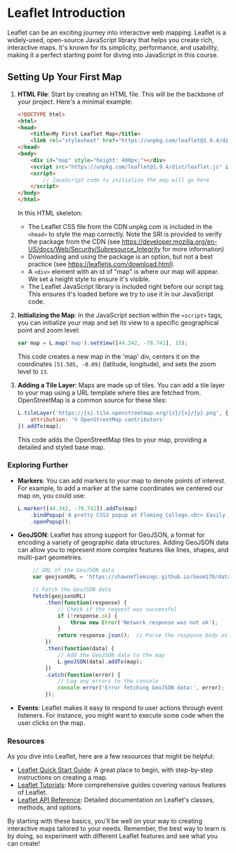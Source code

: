 # Leaflet Introduction

Leaflet can be an exciting journey into interactive web mapping. Leaflet is a widely-used, open-source JavaScript library that helps you create rich, interactive maps. It's known for its simplicity, performance, and usability, making it a perfect starting point for diving into JavaScript in this course.

## Setting Up Your First Map

1. **HTML File**: Start by creating an HTML file. This will be the backbone of your project. Here's a minimal example:

    ```html
    <!DOCTYPE html>
    <html>
    <head>
        <title>My First Leaflet Map</title>
        <link rel="stylesheet" href="https://unpkg.com/leaflet@1.9.4/dist/leaflet.css" integrity="sha256-p4NxAoJBhIIN+hmNHrzRCf9tD/miZyoHS5obTRR9BMY=" crossorigin="" />
    </head>
    <body>
        <div id="map" style="height: 400px;"></div>
        <script src="https://unpkg.com/leaflet@1.9.4/dist/leaflet.js" integrity="sha256-20nQCchB9co0qIjJZRGuk2/Z9VM+kNiyxNV1lvTlZBo=" crossorigin=""></script>
        <script>
            // JavaScript code to initialize the map will go here
        </script>
    </body>
    </html>
    ```

    In this HTML skeleton:
    - The Leaflet CSS file from the CDN unpkg.com is included in the `<head>` to style the map correctly. Note the SRI is provided to verify the package from the CDN (see https://developer.mozilla.org/en-US/docs/Web/Security/Subresource_Integrity for more information)
    - Downloading and using the package is an option, but not a best practice (see https://leafletjs.com/download.html). 
    - A `<div>` element with an id of "map" is where our map will appear. We set a height style to ensure it's visible.
    - The Leaflet JavaScript library is included right before our script tag. This ensures it's loaded before we try to use it in our JavaScript code.

2. **Initializing the Map**: In the JavaScript section within the `<script>` tags, you can initialize your map and set its view to a specific geographical point and zoom level:

    ```javascript
    var map = L.map('map').setView([44.342, -78.741], 13);
    ```

    This code creates a new map in the 'map' div, centers it on the coordinates `[51.505, -0.09]` (latitude, longitude), and sets the zoom level to `13`.

3. **Adding a Tile Layer**: Maps are made up of tiles. You can add a tile layer to your map using a URL template where tiles are fetched from. OpenStreetMap is a common source for these tiles:

    ```javascript
    L.tileLayer('https://{s}.tile.openstreetmap.org/{z}/{x}/{y}.png', {
        attribution: '© OpenStreetMap contributors'
    }).addTo(map);
    ```

    This code adds the OpenStreetMap tiles to your map, providing a detailed and styled base map.

### Exploring Further

- **Markers**: You can add markers to your map to denote points of interest. For example, to add a marker at the same coordinates we centered our map on, you could use:

    ```javascript
    L.marker([44.342, -78.741]).addTo(map)
        .bindPopup('A pretty CSS3 popup at Fleming College.<br> Easily customizable.')
        .openPopup();
    ```

- **GeoJSON**: Leaflet has strong support for GeoJSON, a format for encoding a variety of geographic data structures. Adding GeoJSON data can allow you to represent more complex features like lines, shapes, and multi-part geometries.

```javascript
        // URL of the GeoJSON data
        var geojsonURL = 'https://shawnmflemingc.github.io/Geom170/datasets/2024eclipsepath.geojson';

        // Fetch the GeoJSON data
        fetch(geojsonURL)
            .then(function(response) {
                // Check if the request was successful
                if (!response.ok) {
                    throw new Error('Network response was not ok');
                }
                return response.json();  // Parse the response body as JSON
            })
            .then(function(data) {
                // Add the GeoJSON data to the map
                L.geoJSON(data).addTo(map);
            })
            .catch(function(error) {
                // Log any errors to the console
                console.error('Error fetching GeoJSON data:', error);
            });

```

- **Events**: Leaflet makes it easy to respond to user actions through event listeners. For instance, you might want to execute some code when the user clicks on the map.

### Resources

As you dive into Leaflet, here are a few resources that might be helpful:

- [Leaflet Quick Start Guide](https://leafletjs.com/examples/quick-start/): A great place to begin, with step-by-step instructions on creating a map.
- [Leaflet Tutorials](https://leafletjs.com/examples.html): More comprehensive guides covering various features of Leaflet.
- [Leaflet API Reference](https://leafletjs.com/reference.html): Detailed documentation on Leaflet's classes, methods, and options.

By starting with these basics, you'll be well on your way to creating interactive maps tailored to your needs. Remember, the best way to learn is by doing, so experiment with different Leaflet features and see what you can create!
